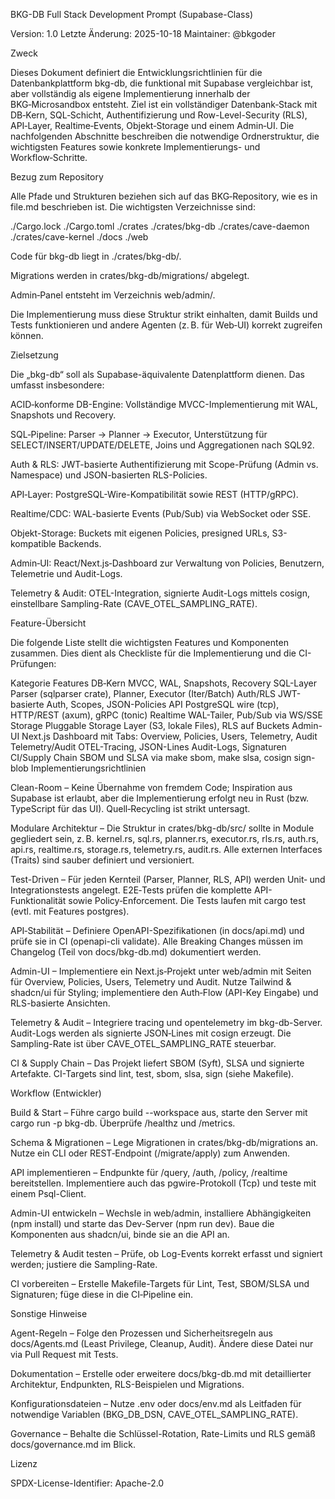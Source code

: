BKG-DB Full Stack Development Prompt (Supabase-Class)

Version: 1.0
Letzte Änderung: 2025-10-18
Maintainer: @bkgoder

Zweck

Dieses Dokument definiert die Entwicklungsrichtlinien für die Datenbankplattform bkg-db,
die funktional mit Supabase vergleichbar ist, aber vollständig als eigene
Implementierung innerhalb der BKG‑Microsandbox entsteht.
Ziel ist ein vollständiger Datenbank‑Stack mit DB‑Kern, SQL‑Schicht,
Authentifizierung und Row-Level-Security (RLS), API‑Layer, Realtime‑Events,
Objekt‑Storage und einem Admin‑UI.
Die nachfolgenden Abschnitte beschreiben die notwendige Ordnerstruktur,
die wichtigsten Features sowie konkrete Implementierungs- und Workflow‑Schritte.

Bezug zum Repository

Alle Pfade und Strukturen beziehen sich auf das BKG‑Repository, wie es in
file.md beschrieben ist. Die wichtigsten Verzeichnisse sind:

./Cargo.lock
./Cargo.toml
./crates
./crates/bkg-db
./crates/cave-daemon
./crates/cave-kernel
./docs
./web


Code für bkg-db liegt in ./crates/bkg-db/.

Migrations werden in crates/bkg-db/migrations/ abgelegt.

Admin‑Panel entsteht im Verzeichnis web/admin/.

Die Implementierung muss diese Struktur strikt einhalten, damit Builds und Tests
funktionieren und andere Agenten (z. B. für Web‑UI) korrekt zugreifen können.

Zielsetzung

Die „bkg-db“ soll als Supabase-äquivalente Datenplattform dienen.
Das umfasst insbesondere:

ACID‑konforme DB-Engine: Vollständige MVCC-Implementierung mit WAL,
Snapshots und Recovery.

SQL‑Pipeline: Parser → Planner → Executor, Unterstützung für
SELECT/INSERT/UPDATE/DELETE, Joins und Aggregationen nach SQL92.

Auth & RLS: JWT-basierte Authentifizierung mit Scope-Prüfung (Admin vs.
Namespace) und JSON-basierten RLS-Policies.

API‑Layer: PostgreSQL-Wire-Kompatibilität sowie REST (HTTP/gRPC).

Realtime/CDC: WAL-basierte Events (Pub/Sub) via WebSocket oder SSE.

Objekt-Storage: Buckets mit eigenen Policies, presigned URLs,
S3-kompatible Backends.

Admin‑UI: React/Next.js‑Dashboard zur Verwaltung von Policies, Benutzern,
Telemetrie und Audit-Logs.

Telemetry & Audit: OTEL-Integration, signierte Audit-Logs mittels
cosign, einstellbare Sampling-Rate (CAVE_OTEL_SAMPLING_RATE).

Feature-Übersicht

Die folgende Liste stellt die wichtigsten Features und Komponenten zusammen.
Dies dient als Checkliste für die Implementierung und die CI-Prüfungen:

Kategorie	Features
DB‑Kern	MVCC, WAL, Snapshots, Recovery
SQL-Layer	Parser (sqlparser crate), Planner, Executor (Iter/Batch)
Auth/RLS	JWT-basierte Auth, Scopes, JSON-Policies
API	PostgreSQL wire (tcp), HTTP/REST (axum), gRPC (tonic)
Realtime	WAL-Tailer, Pub/Sub via WS/SSE
Storage	Pluggable Storage Layer (S3, lokale Files), RLS auf Buckets
Admin-UI	Next.js Dashboard mit Tabs: Overview, Policies, Users, Telemetry, Audit
Telemetry/Audit	OTEL-Tracing, JSON-Lines Audit-Logs, Signaturen
CI/Supply Chain	SBOM und SLSA via make sbom, make slsa, cosign sign-blob
Implementierungsrichtlinien

Clean-Room – Keine Übernahme von fremdem Code; Inspiration aus
Supabase ist erlaubt, aber die Implementierung erfolgt neu in Rust (bzw. TypeScript
für das UI). Quell‑Recycling ist strikt untersagt.

Modulare Architektur – Die Struktur in crates/bkg-db/src/ sollte in
Module gegliedert sein, z. B. kernel.rs, sql.rs, planner.rs,
executor.rs, rls.rs, auth.rs, api.rs, realtime.rs, storage.rs,
telemetry.rs, audit.rs. Alle externen Interfaces (Traits) sind sauber
definiert und versioniert.

Test-Driven – Für jeden Kernteil (Parser, Planner, RLS, API) werden
Unit‑ und Integrationstests angelegt. E2E‑Tests prüfen die komplette
API-Funktionalität sowie Policy‑Enforcement.
Die Tests laufen mit cargo test (evtl. mit Features postgres).

API‑Stabilität – Definiere OpenAPI-Spezifikationen (in docs/api.md) und
prüfe sie in CI (openapi-cli validate). Alle Breaking Changes müssen im
Changelog (Teil von docs/bkg-db.md) dokumentiert werden.

Admin-UI – Implementiere ein Next.js‑Projekt unter web/admin mit
Seiten für Overview, Policies, Users, Telemetry und Audit.
Nutze Tailwind & shadcn/ui für Styling; implementiere den Auth‑Flow
(API-Key Eingabe) und RLS-basierte Ansichten.

Telemetry & Audit – Integriere tracing und opentelemetry im
bkg-db-Server. Audit-Logs werden als signierte JSON‑Lines mit cosign
erzeugt. Die Sampling-Rate ist über CAVE_OTEL_SAMPLING_RATE steuerbar.

CI & Supply Chain – Das Projekt liefert SBOM (Syft), SLSA und
signierte Artefakte. CI-Targets sind lint, test, sbom, slsa,
sign (siehe Makefile).

Workflow (Entwickler)

Build & Start – Führe cargo build --workspace aus, starte den Server
mit cargo run -p bkg-db. Überprüfe /healthz und /metrics.

Schema & Migrationen – Lege Migrationen in crates/bkg-db/migrations an.
Nutze ein CLI oder REST‑Endpoint (/migrate/apply) zum Anwenden.

API implementieren – Endpunkte für /query, /auth, /policy,
/realtime bereitstellen. Implementiere auch das pgwire-Protokoll (Tcp)
und teste mit einem Psql-Client.

Admin-UI entwickeln – Wechsle in web/admin, installiere Abhängigkeiten
(npm install) und starte das Dev-Server (npm run dev). Baue die
Komponenten aus shadcn/ui, binde sie an die API an.

Telemetry & Audit testen – Prüfe, ob Log-Events korrekt erfasst und
signiert werden; justiere die Sampling-Rate.

CI vorbereiten – Erstelle Makefile-Targets für Lint, Test, SBOM/SLSA
und Signaturen; füge diese in die CI‑Pipeline ein.

Sonstige Hinweise

Agent-Regeln – Folge den Prozessen und Sicherheitsregeln aus
docs/Agents.md (Least Privilege, Cleanup, Audit). Ändere diese Datei nur
via Pull Request mit Tests.

Dokumentation – Erstelle oder erweitere docs/bkg-db.md mit
detaillierter Architektur, Endpunkten, RLS-Beispielen und Migrations.

Konfigurationsdateien – Nutze .env oder docs/env.md als Leitfaden
für notwendige Variablen (BKG_DB_DSN, CAVE_OTEL_SAMPLING_RATE).

Governance – Behalte die Schlüssel-Rotation, Rate-Limits und RLS
gemäß docs/governance.md im Blick.

Lizenz

SPDX-License-Identifier: Apache-2.0